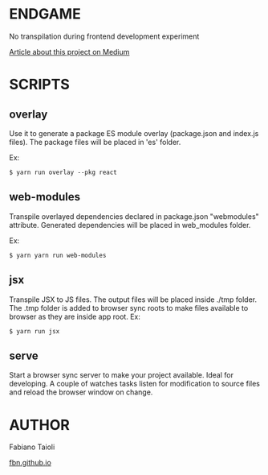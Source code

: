 # ENDGAME

No transpilation during frontend development experiment

[Article about this project on Medium](https://medium.com/@ftaioli/bye-bye-transpile-3e4413f7f590?source=friends_link&sk=37ee211bc55f822685873e8185b2e276)

# SCRIPTS

## overlay
Use it to generate a package ES module overlay (package.json and index.js files).
The package files will be placed in 'es' folder.

Ex:
```
$ yarn run overlay --pkg react
```

## web-modules
Transpile overlayed dependencies declared in package.json "webmodules" attribute.
Generated dependencies will be placed in web_modules folder.

Ex:
```
$ yarn yarn run web-modules
```

## jsx
Transpile JSX to JS files. The output files will be placed inside ./tmp folder. The .tmp folder is added to browser sync roots to make files available to browser as they are inside app root.
Ex:
```
$ yarn run jsx
```

## serve
Start a browser sync server to make your project available. Ideal for developing. A couple of watches tasks listen for modification to source files and reload the browser window on change.

# AUTHOR
Fabiano Taioli

[fbn.github.io](http://fbn.github.io/)
